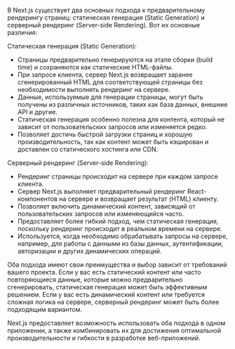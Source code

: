 В Next.js существует два основных подхода к предварительному рендерингу страниц: статическая генерация (Static Generation) и серверный рендеринг (Server-side Rendering). Вот их основные различия:

Статическая генерация (Static Generation):
- Страницы предварительно генерируются на этапе сборки (build time) и сохраняются как статические HTML-файлы.
- При запросе клиента, сервер Next.js возвращает заранее сгенерированный HTML для соответствующей страницы без необходимости выполнять рендеринг на сервере.
- Данные, используемые для генерации страницы, могут быть получены из различных источников, таких как база данных, внешние API и другие.
- Статическая генерация особенно полезна для контента, который не зависит от пользовательских запросов или изменяется редко.
- Позволяет достичь быстрой загрузки страниц и хорошую производительность, так как контент может быть кэширован и доставлен со статического хостинга или CDN.

Серверный рендеринг (Server-side Rendering):
- Рендеринг страницы происходит на сервере при каждом запросе клиента.
- Сервер Next.js выполняет предварительный рендеринг React-компонентов на сервере и возвращает результат (HTML) клиенту.
- Позволяет включить динамический контент, зависящий от пользовательских запросов или изменяющийся часто.
- Предоставляет более гибкий подход, чем статическая генерация, поскольку рендеринг происходит в реальном времени на сервере.
- Используется, когда необходимо обрабатывать запросы на сервере, например, для работы с данными из базы данных, аутентификации, авторизации и других динамических операций.

Оба подхода имеют свои преимущества и выбор зависит от требований вашего проекта. Если у вас есть статический контент или часто повторяющиеся данные, которые можно предварительно сгенерировать, статическая генерация может быть эффективным решением. Если у вас есть динамический контент или требуется сложная логика на сервере, серверный рендеринг может быть более подходящим вариантом.

Next.js предоставляет возможность использовать оба подхода в одном приложении, а также комбинировать их для достижения оптимальной производительности и гибкости в разработке веб-приложений.